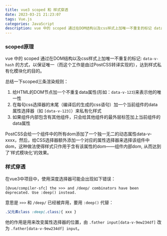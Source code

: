 ```yaml
---
title: vue3 scoped 和 样式穿透
date: 2023-03-21 21:23:07
tags: Vue.js
categories: JavaScript
description: vue 中的 scoped 通过在DOM结构以及css样式上加唯一不重复的标记 data-v-hash 的方式，以保证唯一，达到样式私有化模块化的目的。
---
```


### scoped原理

vue 中的 scoped 通过在DOM结构以及css样式上加唯一不重复的标记: `data-v-hash` 的方式，以保证唯一（而这个工作是由过PostCSS转译实现的），达到样式私有化模块化的目的。

总结一下scoped三条渲染规则：

1. 给HTML的DOM节点加一个不重复data属性(形如：`data-v-123`)来表示他的唯一性
2. 在每句css选择器的末尾（编译后的生成的css语句）加一个当前组件的data属性选择器（如 `[data-v-123]`）来私有化样式
3. 如果组件内部包含有其他组件，只会给其他组件的最外层标签加上当前组件的data属性

PostCSS会给一个组件中的所有dom添加了一个独一无二的动态属性data-v-xxxx，然后，给CSS选择器额外添加一个对应的属性选择器来选择该组件中dom，这种做法使得样式只作用于含有该属性的dom——组件内部dom, 从而达到了'样式模块化'的效果。


### 样式穿透

在vue3中项目中，使用深度选择器可能会出现如下错误：

`[@vue/compiler-sfc] the >>> and /deep/ combinators have been deprecated. Use :deep() instead.`

意思是 `>>>` 和 `/deep/` 已经被弃用，要用 `:deep()` 代替：

```css
.父元素class :deep(.class){ xxx }
```

他的作用是用来改变属性选择器的位置，由 `.father input[data-v-9ew234df]` 改为 `.father[data-v-9ew234df] input`。